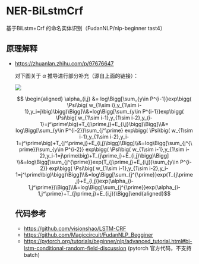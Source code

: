# NER-BiLstmCrf

基于BiLstm+Crf 的命名实体识别（FudanNLP/nlp-beginner tast4）

## 原理解释

+ https://zhuanlan.zhihu.com/p/97676647

  对下图关于 $\alpha$ 推导进行部分补充（源自上面的链接）：

  ![](https://pic3.zhimg.com/80/v2-2bd7ca4c856a086843b7145b537eaf2e_1440w.jpg)

  

  $$ \begin{aligned} \alpha_{i,j} &= log\Bigg[\sum_{y\in P^{i-1}}exp\bigg( \Psi\big( w_{1\sim i},y_{1\sim i-1},y_i=j\big)\bigg)\Bigg]\\&=log\Bigg[\sum_{y\in P^{i-1}}exp\bigg( \Psi\big( w_{1\sim i-1},y_{1\sim i-2},y_{i-1}=j^\prime\big)+T_{j\prime,j}+E_{i,j}\bigg)\Bigg]\\&= log\Bigg[\sum_{y\in P^{i-2}}\sum_{j^\prime} exp\bigg( \Psi\big( w_{1\sim i-1},y_{1\sim i-2},y_i-1=j^\prime\big)+T_{j^\prime,j}+E_{i,j}\bigg)\Bigg]\\&=log\Bigg[\sum_{j^{\prime}}\sum_{y\in P^{i-2}} exp\bigg( \Psi\big( w_{1\sim i-1},y_{1\sim i-2},y_i-1=j\prime\big)+T_{j\prime,j}+E_{i,j}\bigg)\Bigg] \\&=log\Bigg[\sum_{j^{\prime}}exp(T_{j\prime,j}+E_{i,j})\sum_{y\in P^{i-2}} exp\bigg( \Psi\big( w_{1\sim i-1},y_{1\sim i-2},y_i-1=j^\prime\big)\bigg)\Bigg]\\&=log\Bigg[\sum_{j^{\prime}}exp(T_{j\prime,j}+E_{i,j})exp(\alpha_{i-1,j^\prime})\Bigg]\\&=log\Bigg[\sum_{j^{\prime}}exp(\alpha_{i-1,j^\prime}+T_{j\prime,j}+E_{i,j})\Bigg]\end{aligned}$$

  

  ## 代码参考

  * https://github.com/visionshao/LSTM-CRF
  * https://github.com/Magiccircuit/FudanNLP_Begginer
  * https://pytorch.org/tutorials/beginner/nlp/advanced_tutorial.html#bi-lstm-conditional-random-field-discussion (pytorch 官方代码，不支持 batch)



